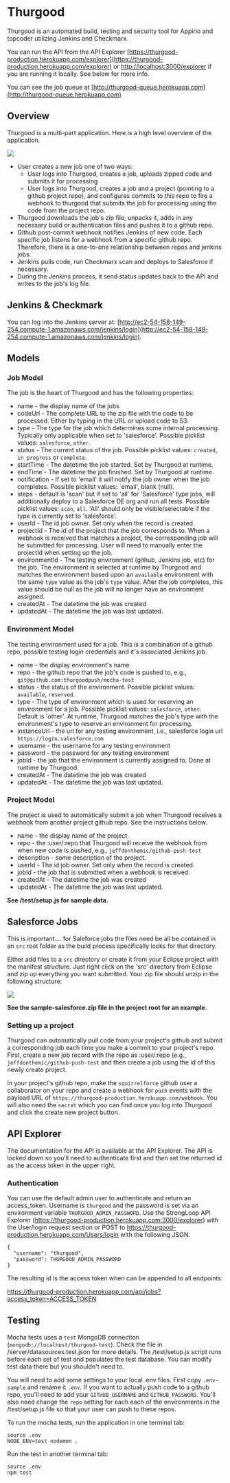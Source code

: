 # Thurgood

Thurgood is an automated build, testing and security tool for Appirio and topcoder utilizing Jenkins and Checkmarx.

You can run the API from the API Explorer [https://thurgood-production.herokuapp.com/explorer](https://thurgood-production.herokuapp.com/explorer) or [http://localhost:3000/explorer](http://localhost:3000/explorer) if you are running it locally. See below for more info.

You can see the job queue at [http://thurgood-queue.herokuapp.com](http://thurgood-queue.herokuapp.com)

## Overview

Thurgood is a multi-part application. Here is a high level overview of the application.

![](https://raw.githubusercontent.com/appirio-tech/thurgood/master/thurgood-process.png)

* User creates a new job one of two ways:
    * User logs into Thurgood, creates a job, uploads zipped code and submits it for processing
    * User logs into Thurgood, creates a job and a project (pointing to a github project repo), and configures commits to this repo to fire a webhook to thurgood that submits the job for processing using the code from the project repo.
* Thurgood downloads the job's zip file, unpacks it, adds in any necessary build or authentication files and pushes it to a github repo.
* Github post-commit webhook notifies Jenkins of new code. Each specific job listens for a webhook from a specific github repo. Therefore, there is a one-to-one relationship between repos and jenkins jobs.
* Jenkins pulls code, run Checkmarx scan and deploys to Salesforce if necessary.
* During the Jenkins process, it send status updates back to the API and writes to the job's log file.


## Jenkins & Checkmark

You can log into the Jenkins server at: [http://ec2-54-158-149-254.compute-1.amazonaws.com/jenkins/login](http://ec2-54-158-149-254.compute-1.amazonaws.com/jenkins/login).

## Models

### Job Model

The job is the heart of Thurgood and has the following properties:

* name - the display name of the jobs
* codeUrl - The complete URL to the zip file with the code to be processed. Either by typing in the URL or upload code to S3.
* type - The type for the job which determines some internal processing. Typically only applicable when set to 'salesforce'. Possible picklist values: `salesforce`, `other`.
* status - The current status of the job. Possible picklist values: `created`, `in progress` or `complete`.
* startTime - The datetime the job started. Set by Thurgood at runtime.
* endTime - The datetime the job finished. Set by Thurgood at runtime.
* notification - If set to 'email' it will notify the job owner when the job completes. Possible picklist values: `email', blank (null).
* steps - default is 'scan' but if set to 'all' for 'Salesforce' type jobs, will additionally deploy to a Salesforce DE org and run all tests. Possible picklist values: `scan`, `all`. 'All' should only be visible/selectable if the type is currently set to 'salesforce'.
* userId - The id job owner. Set only when the record is created.
* projectId - The id of the project that the job corresponds to. When a webhook is received that matches a project, the corresponding job will be submitted for processing. User will need to manually enter the projectId when setting up the job.
* environmentId - The testing environment (github, Jenkins job, etc) for the job. The environment is selected at runtime by Thurgood and matches the environment based upon an `available` environment with the same `type` value as the job's `type` value. After the job completes, this value should be null as the job will no longer have an environment assigned.
* createdAt - The datetime the job was created
* updatedAt - The datetime the job was last updated.

### Environment Model

The testing environment used for a job. This is a combination of a github repo, possible testing login credentials and it's associated Jenkins job.

* name - the display environment's name  
* repo - the github repo that the job's code is pushed to, e.g., `git@github.com:thurgoodpush/mocha-test`
* status - the status of the environment. Possible picklist values: `available`, `reserved`.
* type - The type of environment which is used for reserving an environment for a job. Possible picklist values: `salesforce`, `other`. Default is 'other'. At runtime, Thurgood matches the job's type with the environment's type to reserve an environment for processing.
* instanceUrl - the url for any testing environment, i.e., salesforce login url `https://login.salesforce.com`
* username - the username for any testing environment
* password - the password for any testing environment
* jobId - the job that the environment is currently assigned to. Done at runtime by Thurgood.
* createdAt - The datetime the job was created  
* updatedAt - The datetime the job was last updated.  

### Project Model

The project is used to automatically submit a job when Thurgood receives a webhook from another project github repo. See the instructions below.

* name - the display name of the project.
* repo - the :user/:repo that Thurgood will receive the webhook from when new code is pushed, e.g., `jeffdonthemic/github-push-test`
* description - some description of the project.
* userId - The id job owner. Set only when the record is created.
* jobId - the job that is submitted when a webhook is received.
* createdAt - The datetime the job was created  
* updatedAt - The datetime the job was last updated.  

**See /test/setup.js for sample data.**

## Salesforce Jobs

This is important.... for Saleforce jobs the files need be all be contained in an `src` root folder as the build process specifically looks for that directory.

Either add files to a `src` directory or create it from your Eclipse project with the manifest structure. Just right click on the 'src' directory from Eclipse and zip up everything you want submitted. Your zip file should unzip in the following structure:

![](https://raw.githubusercontent.com/appirio-tech/thurgood/master/submission-structure.png)

**See the sample-salesforce.zip file in the project root for an example.**

### Setting up a project

Thurgood can automatically pull code from your project's github and submit a corresponding job each time you make a commit to your project's repo. First, create a new job record with the repo as :user/:repo (e.g., `jeffdonthemic/github-push-test` and then create a job using the id of this newly create project.

In your project's github repo, make the `squirrelforce` github user a collaborator on your repo and create a webhook for `push` events with the payload URL of `https://thurgood-production.herokuapp.com/webhook`. You will also need the `secret` which you can find once you log into Thurgood and click the create new project button.


## API Explorer

The documentation for the API is available at the API Explorer. The API is locked down so you'll need to authenticate first and then set the returned id as the access token in the upper right.

### Authentication

You can use the default admin user to authenticate and return an access_token. Username is `thurgood` and the password is set via an environment variable `THURGOOD_ADMIN_PASSWORD`. Use the StrongLoop API Explorer (https://thurgood-production.herokuapp.com:3000/explorer) with the User/login request section or POST to https://thurgood-production.herokuapp.com/Users/login with the following JSON.

```
{
  "username": "thurgood",
  "password": THURGOOD_ADMIN_PASSWORD
}
```
The resulting id is the access token when can be appended to all endpoints:

https://thurgood-production.herokuapp.com/api/jobs?access_token=ACCESS_TOKEN


## Testing

Mocha tests uses a `test` MongoDB connection (`mongodb://localhost/thurgood-test`). Check the file in /server/datasources.test.json for more details. The /test/setup.js script runs before each set of test and populates the test database. You can modify test data there but you shouldn't need to.

You will need to add some settings to your local .env files. First copy `.env-sample` and rename it `.env`. If you want to actually push code to a github repo, you'll need to add your `GITHUB_USERNAME` and `GITHUB_PASSWORD`. You'll also need change the `repo` setting for each each of the environments in the /test/setup.js file so that your user can push to these repos.

To run the mocha tests, run the application in one terminal tab:

```
source .env
NODE_ENV=test nodemon .
```

Run the test in another terminal tab:

```
source .env
npm test
```
